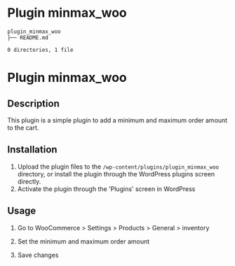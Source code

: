 # Plugin minmax_woo

    plugin_minmax_woo
    ├── README.md

    0 directories, 1 file

# Plugin minmax_woo

## Description

This plugin is a simple plugin to add a minimum and maximum order amount to the cart.

## Installation

1. Upload the plugin files to the `/wp-content/plugins/plugin_minmax_woo` directory, or install the plugin through the WordPress plugins screen directly.
2. Activate the plugin through the 'Plugins' screen in WordPress

## Usage

1. Go to WooCommerce > Settings > Products > General > inventory

2. Set the minimum and maximum order amount

3. Save changes


